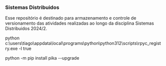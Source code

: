 ### Sistemas Distribuidos

Esse repositório é destinado para armazenamento e controle de versionamento das atividades realizadas ao longo da disciplina Sistemas Distribuidos 2024/2. 

python c:\users\tiago\appdata\local\programs\python\python312\scripts\rpyc_registry.exe -l true

python -m pip install pika --upgrade